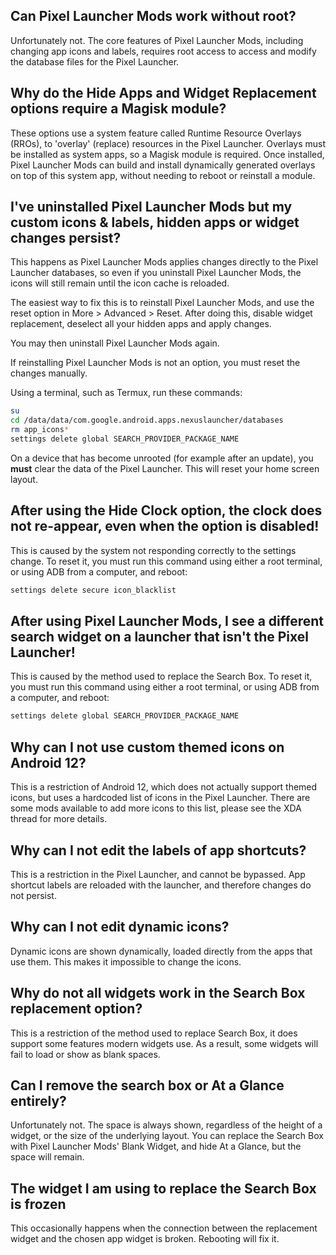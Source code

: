 ## Can Pixel Launcher Mods work without root?

Unfortunately not. The core features of Pixel Launcher Mods, including changing app icons and labels,
requires root access to access and modify the database files for the Pixel Launcher.

## Why do the Hide Apps and Widget Replacement options require a Magisk module?

These options use a system feature called Runtime Resource Overlays (RROs), to 'overlay' (replace)
resources in the Pixel Launcher. Overlays must be installed as system apps, so a Magisk module is
required. Once installed, Pixel Launcher Mods can build and install dynamically generated overlays
on top of this system app, without needing to reboot or reinstall a module.

## I've uninstalled Pixel Launcher Mods but my custom icons & labels, hidden apps or widget changes persist?

This happens as Pixel Launcher Mods applies changes directly to the Pixel Launcher databases, so 
even if you uninstall Pixel Launcher Mods, the icons will still remain until the icon cache is 
reloaded.

The easiest way to fix this is to reinstall Pixel Launcher Mods, and use the reset option in
More > Advanced > Reset. After doing this, disable widget replacement, deselect all your hidden apps
and apply changes.

You may then uninstall Pixel Launcher Mods again.

If reinstalling Pixel Launcher Mods is not an option, you must reset the changes manually. 

Using a terminal, such as Termux, run these commands:

```bash
su
cd /data/data/com.google.android.apps.nexuslauncher/databases
rm app_icons*
settings delete global SEARCH_PROVIDER_PACKAGE_NAME
```

On a device that has become unrooted (for example after an update), you **must** clear the data of 
the Pixel Launcher. This will reset your home screen layout.

## After using the Hide Clock option, the clock does not re-appear, even when the option is disabled!

This is caused by the system not responding correctly to the settings change. To reset it, you must 
run this command using either a root terminal, or using ADB from a computer, and reboot:

```bash
settings delete secure icon_blacklist
```

## After using Pixel Launcher Mods, I see a different search widget on a launcher that isn't the Pixel Launcher!

This is caused by the method used to replace the Search Box. To reset it, you must run this command 
using either a root terminal, or using ADB from a computer, and reboot:

```bash
settings delete global SEARCH_PROVIDER_PACKAGE_NAME
```

## Why can I not use custom themed icons on Android 12?

This is a restriction of Android 12, which does not actually support themed icons, but uses a 
hardcoded list of icons in the Pixel Launcher. There are some mods available to add more icons to
this list, please see the XDA thread for more details.

## Why can I not edit the labels of app shortcuts?

This is a restriction in the Pixel Launcher, and cannot be bypassed. App shortcut labels are reloaded
with the launcher, and therefore changes do not persist.

## Why can I not edit dynamic icons?

Dynamic icons are shown dynamically, loaded directly from the apps that use them. This makes it
impossible to change the icons.

## Why do not all widgets work in the Search Box replacement option?

This is a restriction of the method used to replace Search Box, it does support some 
features modern widgets use. As a result, some widgets will fail to load or show as blank spaces.

## Can I remove the search box or At a Glance entirely?

Unfortunately not. The space is always shown, regardless of the height of a widget, or the size
of the underlying layout. You can replace the Search Box with Pixel Launcher Mods' Blank Widget,
and hide At a Glance, but the space will remain.

## The widget I am using to replace the Search Box is frozen

This occasionally happens when the connection between the replacement widget and the chosen app 
widget is broken. Rebooting will fix it.



